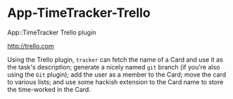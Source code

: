 App-TimeTracker-Trello
======================

App::TimeTracker Trello plugin

http://trello.com

Using the Trello plugin, `tracker` can fetch the name of a Card and use
it as the task's description; generate a nicely named `git` branch
(if you're also using the `Git` plugin); add the user as a member to
the Card; move the card to various lists; and use some hackish
extension to the Card name to store the time-worked in the Card.

